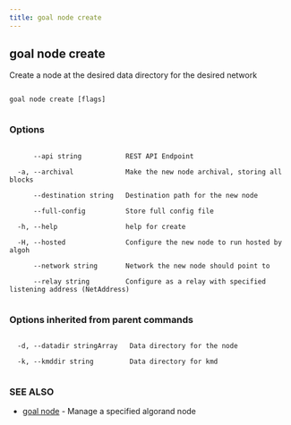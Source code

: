 ```yaml
---
title: goal node create
---
```


## goal node create



Create a node at the desired data directory for the desired network




```

goal node create [flags]


```



### Options




```

      --api string           REST API Endpoint

  -a, --archival             Make the new node archival, storing all blocks

      --destination string   Destination path for the new node

      --full-config          Store full config file

  -h, --help                 help for create

  -H, --hosted               Configure the new node to run hosted by algoh

      --network string       Network the new node should point to

      --relay string         Configure as a relay with specified listening address (NetAddress)


```



### Options inherited from parent commands




```

  -d, --datadir stringArray   Data directory for the node

  -k, --kmddir string         Data directory for kmd


```



### SEE ALSO



* [goal node](../../node/node/)	 - Manage a specified algorand node



